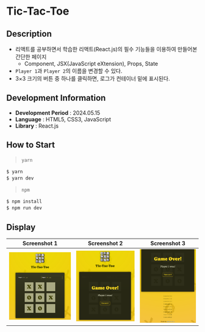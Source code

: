 # Tic-Tac-Toe

## Description

- 리액트를 공부하면서 학습한 리액트(React.js)의 필수 기능들을 이용하여 만들어본 간단한 페이지
  - Component, JSX(JavaScript eXtension), Props, State
- `Player 1`과 `Player 2`의 이름을 변경할 수 있다.
- 3×3 크기의 버튼 중 하나를 클릭하면, 로그가 컨테이너 밑에 표시된다.

## Development Information

- **Development Period** : 2024.05.15
- **Language** : HTML5, CSS3, JavaScript
- **Library** : React.js

## How to Start

> `yarn`

```bash
$ yarn
$ yarn dev
```

> `npm`

```bash
$ npm install
$ npm run dev
```

## Display

|              Screenshot 1              |              Screenshot 2              |              Screenshot 3              |
| :------------------------------------: | :------------------------------------: | :------------------------------------: |
| ![Web Page Screenshot 1](picture1.png) | ![Web Page Screenshot 2](picture2.png) | ![Web Page Screenshot 3](picture3.png) |
